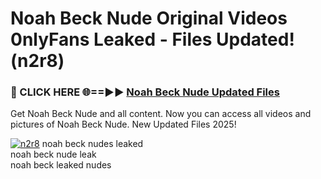 # Noah Beck Nude Original Videos 0nlyFans Leaked - Files Updated! (n2r8)

<h3>🔴 CLICK HERE 🌐==►► <a href="https://tinyurl.com/4mcuefdz" rel="nofollow">Noah Beck Nude Updated Files</a></h3>

Get Noah Beck Nude and all content. Now you can access all videos and pictures of Noah Beck Nude. New Updated Files 2025!

[![n2r8](https://i.imgur.com/StAQSOY.gif)](https://tinyurl.com/4mcuefdz)
noah beck nudes leaked<br>
noah beck nude leak<br>
noah beck leaked nudes